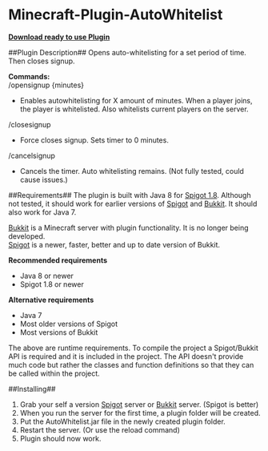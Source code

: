Minecraft-Plugin-AutoWhitelist
==============================

**[Download ready to use Plugin](https://github.com/ptibom/Minecraft-Plugin-AutoWhitelist/raw/master/DownloadCompiledPluginHere/AutoWhitelist.jar)**


##Plugin Description##
Opens auto-whitelisting for a set period of time. Then closes signup.

**Commands:**  
/opensignup {minutes}
- Enables autowhitelisting for X amount of minutes. When a player joins, the player is whitelisted. Also whitelists current players on the server.

/closesignup
- Force closes signup. Sets timer to 0 minutes.

/cancelsignup
- Cancels the timer. Auto whitelisting remains. (Not fully tested, could cause issues.)

##Requirements##
The plugin is built with Java 8 for [Spigot 1.8](http://www.spigotmc.org/). Although not tested, it should work for earlier versions of [Spigot](http://www.spigotmc.org) and [Bukkit](http://bukkit.org). It should also work for Java 7.

[Bukkit](http://bukkit.org) is a Minecraft server with plugin functionality. It is no longer being developed.  
[Spigot](http://www.spigotmc.org) is a newer, faster, better and up to date version of Bukkit.

**Recommended requirements**
- Java 8 or newer
- Spigot 1.8 or newer

**Alternative requirements**
- Java 7
- Most older versions of Spigot
- Most versions of Bukkit

The above are runtime requirements. To compile the project a Spigot/Bukkit API is required and it is included in the project. The API doesn't provide much code but rather the classes and function definitions so that they can be called within the project.


##Installing##
1. Grab your self a version [Spigot](http://www.spigotmc.org) server or [Bukkit](http://bukkit.org) server. (Spigot is better)
2. When you run the server for the first time, a plugin folder will be created.
3. Put the AutoWhitelist.jar file in the newly created plugin folder.
4. Restart the server. (Or use the reload command)
5. Plugin should now work.
